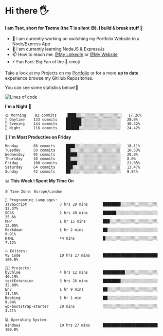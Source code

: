 # Hi there :raised_hand_with_fingers_splayed:
#### I am Tsot, short for Tsotne (the T is silent :wink:). I build & break stuff :space_invader:
- :telescope: I am currently working on switching my Portfolio Website to a Node/Express App
- :seedling: I am currently learning NodeJS & ExpressJs
- :mailbox: How to reach me: [@My LinkedIn](https://www.linkedin.com/in/tsotne-gvadzabia/) or [@My Website](https://tsotnegvadzabia.me/contact)
- :zap: Fun Fact: Big Fan of the :space_invader: emoji

Take a look at my Projects on my [Portfolio](https://tsotnegvadzabia.me/) or for a more **up to date** experience browse my GitHub Repositories.

You can see some statistics below!:space_invader:
<!--START_SECTION:waka-->
![Lines of code](https://img.shields.io/badge/From%20Hello%20World%20I%27ve%20Written-2.6%20million%20lines%20of%20code-blue)

**I'm a Night 🦉** 

```text
🌞 Morning    82 commits     ████░░░░░░░░░░░░░░░░░░░░░   17.26% 
🌆 Daytime    133 commits    ███████░░░░░░░░░░░░░░░░░░   28.0% 
🌃 Evening    144 commits    ███████░░░░░░░░░░░░░░░░░░   30.32% 
🌙 Night      116 commits    ██████░░░░░░░░░░░░░░░░░░░   24.42%

```
📅 **I'm Most Productive on Friday** 

```text
Monday       86 commits     ████░░░░░░░░░░░░░░░░░░░░░   18.11% 
Tuesday      50 commits     ██░░░░░░░░░░░░░░░░░░░░░░░   10.53% 
Wednesday    95 commits     █████░░░░░░░░░░░░░░░░░░░░   20.0% 
Thursday     38 commits     ██░░░░░░░░░░░░░░░░░░░░░░░   8.0% 
Friday       100 commits    █████░░░░░░░░░░░░░░░░░░░░   21.05% 
Saturday     64 commits     ███░░░░░░░░░░░░░░░░░░░░░░   13.47% 
Sunday       42 commits     ██░░░░░░░░░░░░░░░░░░░░░░░   8.84%

```


📊 **This Week I Spent My Time On** 

```text
⌚︎ Time Zone: Europe/London

💬 Programming Languages: 
JavaScript               3 hrs 29 mins       ████████░░░░░░░░░░░░░░░░░   33.37% 
SCSS                     2 hrs 40 mins       ██████░░░░░░░░░░░░░░░░░░░   25.6% 
PHP                      1 hr 15 mins        ███░░░░░░░░░░░░░░░░░░░░░░   12.05% 
Markdown                 1 hr 2 mins         ██░░░░░░░░░░░░░░░░░░░░░░░   9.91% 
HTML                     44 mins             █░░░░░░░░░░░░░░░░░░░░░░░░   7.12%

🔥 Editors: 
VS Code                  10 hrs 27 mins      █████████████████████████   100.0%

🐱‍💻 Projects: 
byChloe                  4 hrs 12 mins       ██████████░░░░░░░░░░░░░░░   40.19% 
testExtension            3 hrs 26 mins       ████████░░░░░░░░░░░░░░░░░   32.89% 
Env                      1 hr 9 mins         ██░░░░░░░░░░░░░░░░░░░░░░░   11.15% 
Booking                  1 hr 1 min          ██░░░░░░░░░░░░░░░░░░░░░░░   9.84% 
wp-bootstrap-starter     20 mins             ░░░░░░░░░░░░░░░░░░░░░░░░░   3.21%

💻 Operating System: 
Windows                  10 hrs 27 mins      █████████████████████████   100.0%

```


<!--END_SECTION:waka-->
